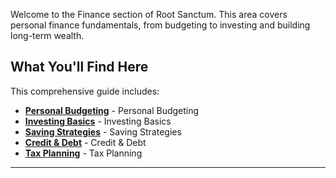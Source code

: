 
Welcome to the Finance section of Root Sanctum. This area covers personal finance fundamentals, from budgeting to investing and building long-term wealth.

## What You'll Find Here

This comprehensive guide includes:

- **[Personal Budgeting](./personal-budgeting.md)** - Personal Budgeting
- **[Investing Basics](./investing-basics.md)** - Investing Basics
- **[Saving Strategies](./saving-strategies.md)** - Saving Strategies
- **[Credit & Debt](./credit-debt.md)** - Credit & Debt
- **[Tax Planning](./tax-planning.md)** - Tax Planning

---
